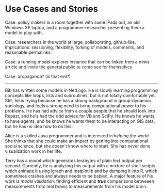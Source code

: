 Use Cases and Stories
=====================


Case: policy makers in a room together with some iPads out, an old Windows XP laptop, and a programmer-researcher presenting them a model to play with.


Case: researchers in the world at large, collaborating, github-like.
 implications: sessioning, flexibility, forking of models, comments, and reasonable permalinks.


Case: a running model-explorer instance that can be linked from a news article and invite the general public to come see for themselves

Case: propaganda? (is that evil?)



------

Bib has written some models in NetLogo. He is slowly learning programming concepts like loops, lists and subroutines, but is not totally comfortable yet.
Still, he is trying because he has a strong background in group-dynamics sociology, and feels a strong need to bring computational power to his problems.
He has had advice from a couple people that he should look into Repast, and he's had the odd advice for VB and SciPy.
He knows he wants to have agents, and he knows he wants them to be interacting on GIS data, but he has no idea how to do this.

Alice is a skilled Java programmer and is interested in _helping the world_. She thinks that she could make an impact by getting into computational social science, but she doesn't know where to start. She has never done visualization work in her life.

Terry has a model which generates terabytes of plain text output per second. Currently, he is analysing this output with a mixture of shell scripts which animate it using igraph and matplotlib and by dumping it into R, which sometimes crashes and always needs to be babied. A major feature of his work is _model validation_: finding efficient and _**true**_ comparisons betweeen measurements from real brains to measurements from his model brain. 
